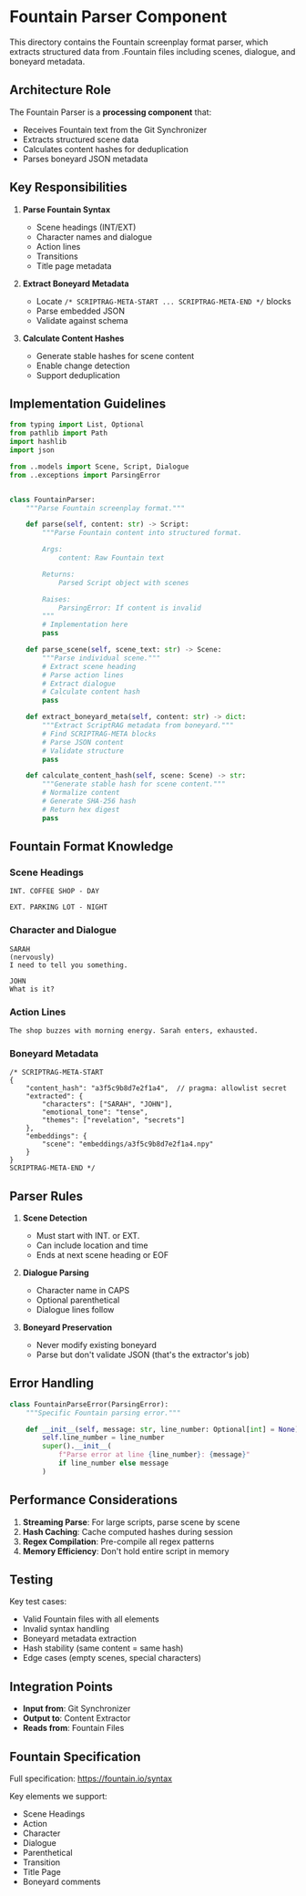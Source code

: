 # Fountain Parser Component

This directory contains the Fountain screenplay format parser, which extracts structured data from .Fountain files including scenes, dialogue, and boneyard metadata.

## Architecture Role

The Fountain Parser is a **processing component** that:

- Receives Fountain text from the Git Synchronizer
- Extracts structured scene data
- Calculates content hashes for deduplication
- Parses boneyard JSON metadata

## Key Responsibilities

1. **Parse Fountain Syntax**
   - Scene headings (INT/EXT)
   - Character names and dialogue
   - Action lines
   - Transitions
   - Title page metadata

2. **Extract Boneyard Metadata**
   - Locate `/* SCRIPTRAG-META-START ... SCRIPTRAG-META-END */` blocks
   - Parse embedded JSON
   - Validate against schema

3. **Calculate Content Hashes**
   - Generate stable hashes for scene content
   - Enable change detection
   - Support deduplication

## Implementation Guidelines

```python
from typing import List, Optional
from pathlib import Path
import hashlib
import json

from ..models import Scene, Script, Dialogue
from ..exceptions import ParsingError


class FountainParser:
    """Parse Fountain screenplay format."""

    def parse(self, content: str) -> Script:
        """Parse Fountain content into structured format.

        Args:
            content: Raw Fountain text

        Returns:
            Parsed Script object with scenes

        Raises:
            ParsingError: If content is invalid
        """
        # Implementation here
        pass

    def parse_scene(self, scene_text: str) -> Scene:
        """Parse individual scene."""
        # Extract scene heading
        # Parse action lines
        # Extract dialogue
        # Calculate content hash
        pass

    def extract_boneyard_meta(self, content: str) -> dict:
        """Extract ScriptRAG metadata from boneyard."""
        # Find SCRIPTRAG-META blocks
        # Parse JSON content
        # Validate structure
        pass

    def calculate_content_hash(self, scene: Scene) -> str:
        """Generate stable hash for scene content."""
        # Normalize content
        # Generate SHA-256 hash
        # Return hex digest
        pass
```

## Fountain Format Knowledge

### Scene Headings

```fountain
INT. COFFEE SHOP - DAY

EXT. PARKING LOT - NIGHT
```

### Character and Dialogue

```fountain
SARAH
(nervously)
I need to tell you something.

JOHN
What is it?
```

### Action Lines

```fountain
The shop buzzes with morning energy. Sarah enters, exhausted.
```

### Boneyard Metadata

```fountain
/* SCRIPTRAG-META-START
{
    "content_hash": "a3f5c9b8d7e2f1a4",  // pragma: allowlist secret
    "extracted": {
        "characters": ["SARAH", "JOHN"],
        "emotional_tone": "tense",
        "themes": ["revelation", "secrets"]
    },
    "embeddings": {
        "scene": "embeddings/a3f5c9b8d7e2f1a4.npy"
    }
}
SCRIPTRAG-META-END */
```

## Parser Rules

1. **Scene Detection**
   - Must start with INT. or EXT.
   - Can include location and time
   - Ends at next scene heading or EOF

2. **Dialogue Parsing**
   - Character name in CAPS
   - Optional parenthetical
   - Dialogue lines follow

3. **Boneyard Preservation**
   - Never modify existing boneyard
   - Parse but don't validate JSON (that's the extractor's job)

## Error Handling

```python
class FountainParseError(ParsingError):
    """Specific Fountain parsing error."""

    def __init__(self, message: str, line_number: Optional[int] = None):
        self.line_number = line_number
        super().__init__(
            f"Parse error at line {line_number}: {message}"
            if line_number else message
        )
```

## Performance Considerations

1. **Streaming Parse**: For large scripts, parse scene by scene
2. **Hash Caching**: Cache computed hashes during session
3. **Regex Compilation**: Pre-compile all regex patterns
4. **Memory Efficiency**: Don't hold entire script in memory

## Testing

Key test cases:

- Valid Fountain files with all elements
- Invalid syntax handling
- Boneyard metadata extraction
- Hash stability (same content = same hash)
- Edge cases (empty scenes, special characters)

## Integration Points

- **Input from**: Git Synchronizer
- **Output to**: Content Extractor
- **Reads from**: Fountain Files

## Fountain Specification

Full specification: <https://fountain.io/syntax>

Key elements we support:

- Scene Headings
- Action
- Character
- Dialogue
- Parenthetical
- Transition
- Title Page
- Boneyard comments
